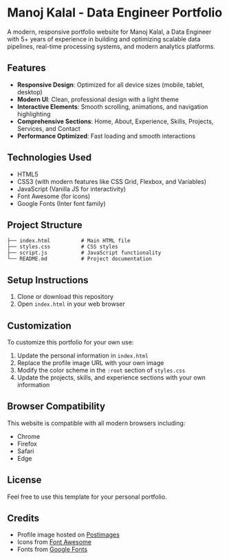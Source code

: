 # Manoj Kalal - Data Engineer Portfolio

A modern, responsive portfolio website for Manoj Kalal, a Data Engineer with 5+ years of experience in building and optimizing scalable data pipelines, real-time processing systems, and modern analytics platforms.

## Features

- **Responsive Design**: Optimized for all device sizes (mobile, tablet, desktop)
- **Modern UI**: Clean, professional design with a light theme
- **Interactive Elements**: Smooth scrolling, animations, and navigation highlighting
- **Comprehensive Sections**: Home, About, Experience, Skills, Projects, Services, and Contact
- **Performance Optimized**: Fast loading and smooth interactions

## Technologies Used

- HTML5
- CSS3 (with modern features like CSS Grid, Flexbox, and Variables)
- JavaScript (Vanilla JS for interactivity)
- Font Awesome (for icons)
- Google Fonts (Inter font family)

## Project Structure

```
├── index.html          # Main HTML file
├── styles.css          # CSS styles
├── script.js           # JavaScript functionality
└── README.md           # Project documentation
```

## Setup Instructions

1. Clone or download this repository
2. Open `index.html` in your web browser

## Customization

To customize this portfolio for your own use:

1. Update the personal information in `index.html`
2. Replace the profile image URL with your own image
3. Modify the color scheme in the `:root` section of `styles.css`
4. Update the projects, skills, and experience sections with your own information

## Browser Compatibility

This website is compatible with all modern browsers including:
- Chrome
- Firefox
- Safari
- Edge

## License

Feel free to use this template for your personal portfolio.

## Credits

- Profile image hosted on [Postimages](https://postimages.org/)
- Icons from [Font Awesome](https://fontawesome.com/)
- Fonts from [Google Fonts](https://fonts.google.com/)